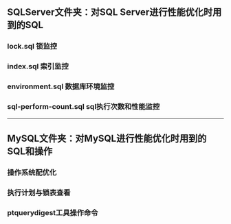 ## SQLServer文件夹：对SQL Server进行性能优化时用到的SQL
### lock.sql 锁监控
### index.sql 索引监控
### environment.sql 数据库环境监控
### sql-perform-count.sql sql执行次数和性能监控
---
## MySQL文件夹：对MySQL进行性能优化时用到的SQL和操作
### 操作系统配优化
### 执行计划与锁表查看
### ptquerydigest工具操作命令 
